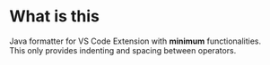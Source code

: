 
# What is this
Java formatter for VS Code Extension with **minimum** functionalities.  
This only provides indenting and spacing between operators.

